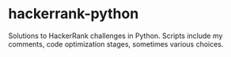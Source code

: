 # hackerrank-python
Solutions to HackerRank challenges in Python. Scripts include my comments, code optimization stages, sometimes various choices.
